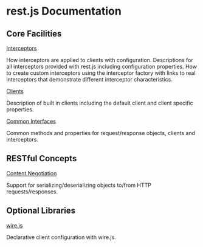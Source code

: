 # rest.js Documentation


## Core Facilities

[Interceptors](interceptors.md)

How interceptors are applied to clients with configuration.  Descriptions for all interceptors provided with rest.js including configuration properties. How to create custom interceptors using the interceptor factory with links to real interceptors that demonstrate different interceptor characteristics.

[Clients](clients.md)

Description of built in clients including the default client and client specific properties.

[Common Interfaces](interfaces.md)

Common methods and properties for request/response objects, clients and interceptors.


## RESTful Concepts

[Content Negotiation](mime.md)

Support for serializing/deserializing objects to/from HTTP requests/responses.


## Optional Libraries

[wire.js](wire.md)

Declarative client configuration with wire.js.
